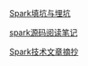 [Spark填坑与埋坑](https://lanechen.gitbooks.io/spark-dig-and-buried/content/spark/spark-join.html)

[spark源码阅读笔记](https://masterwangzx.com/categories/#Spark)

[Spark技术文章摘抄](https://learn.lianglianglee.com/%e4%b8%93%e6%a0%8f/%e9%9b%b6%e5%9f%ba%e7%a1%80%e5%85%a5%e9%97%a8Spark/06%20Shuffle%e7%ae%a1%e7%90%86%ef%bc%9a%e4%b8%ba%e4%bb%80%e4%b9%88Shuffle%e6%98%af%e6%80%a7%e8%83%bd%e7%93%b6%e9%a2%88%ef%bc%9f.md)